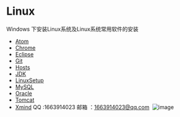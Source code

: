 # Linux
Windows 下安装Linux系统及Linux系统常用软件的安装
- [Atom](https://github.com/xueyuanxueyuan/Linux/tree/master/Atom)
- [Chrome](https://github.com/xueyuanxueyuan/Linux/tree/master/Chrome)
- [Eclipse](https://github.com/xueyuanxueyuan/Linux/tree/master/Eclipse)
- [Git](https://github.com/xueyuanxueyuan/Linux/tree/master/Git)
- [Hosts](https://github.com/xueyuanxueyuan/Linux/tree/master/Hosts)
- [JDK](https://github.com/xueyuanxueyuan/Linux/tree/master/JDK)
- [LinuxSetup](https://github.com/xueyuanxueyuan/Linux/tree/master/LinuxSetup)
- [MySQL](https://github.com/xueyuanxueyuan/Linux/tree/master/MySQL)
- [Oracle](https://github.com/xueyuanxueyuan/Linux/tree/master/Oracle)
- [Tomcat](https://github.com/xueyuanxueyuan/Linux/tree/master/Tomcat)
- [Xmind](https://github.com/xueyuanxueyuan/Linux/tree/master/Xmind)
QQ :1663914023
邮箱 ：1663914023@qq.com
  ![image](http://a3.qpic.cn/psb?/V13w0NWx39rRiL/vZIT8WEVZ91j7UozZV9uxt4qkep3I8SjVc*aD6JhShk!/m/dEIAAAAAAAAAnull&bo=3gJ3AAAAAAARB5s!&rf=photolist&t=5)
